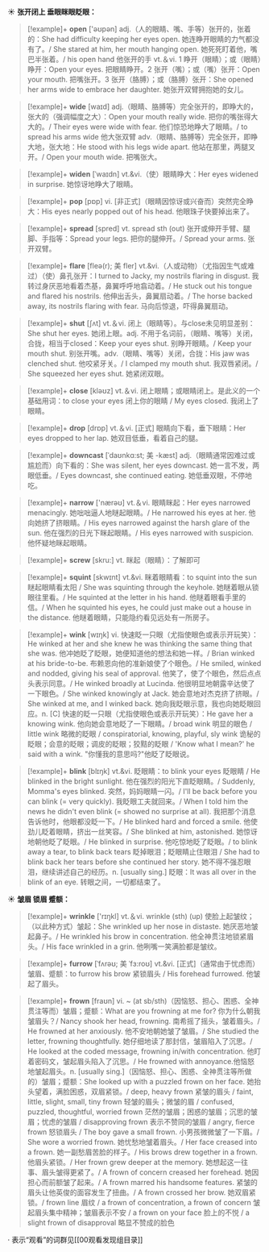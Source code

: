 ☀ <span class="category">**张开闭上 垂眼眯眼眨眼：**</span>
>[!example]+ <span class="vocabulary">**open**</span> ['əʊpən] 
> <span class="definition">adj.（人的眼睛、嘴、手等）张开的，张着的：</span>She had difficulty keeping her eyes open. 她连睁开眼睛的力气都没有了。/ She stared at him, her mouth hanging open. 她死死盯着他，嘴巴半张着。/ his open hand 他张开的手 <span class="definition">vt.＆vi. 1 睁开（眼睛）；或（眼睛）睁开：</span>Open your eyes. 把眼睛睁开。<span class="definition">2 张开（嘴）；或（嘴）张开：</span>Open your mouth. 把嘴张开。<span class="definition">3 张开（胳膊）；或（胳膊）张开：</span>She opened her arms wide to embrace her daughter. 她张开双臂拥抱她的女儿。

>[!example]+ <span class="vocabulary">**wide**</span> [waɪd] 
> <span class="definition">adj.（眼睛、胳膊等）完全张开的，即睁大的，张大的（强调幅度之大）：</span>Open your mouth really wide. 把你的嘴张得大大的。/ Their eyes were wide with fear. 他们惊恐地睁大了眼睛。/ to spread his arms wide 他大张双臂 <span class="definition">adv.（眼睛、胳膊等）完全张开，即睁大地，张大地：</span>He stood with his legs wide apart. 他站在那里，两腿叉开。/ Open your mouth wide. 把嘴张大。
           
>[!example]+ <span class="vocabulary">**widen**</span> [ˈwaɪdn]
> <span class="definition">vt.&vi.（使）眼睛睁大：</span>Her eyes widened in surprise. 她惊讶地睁大了眼睛。

>[!example]+ <span class="vocabulary">**pop**</span> [pɒp] 
> <span class="definition">vi. [非正式]（眼睛因惊讶或兴奋而）突然完全睁大：</span>His eyes nearly popped out of his head. 他眼珠子快要掉出来了。

>[!example]+ <span class="vocabulary">**spread**</span> [spred] 
> <span class="definition">vt. spread sth (out) 张开或伸开手臂、腿脚、手指等：</span>Spread your legs. 把你的腿伸开。/ Spread your arms. 张开双臂。
           
>[!example]+ <span class="vocabulary">**flare**</span> [fleə(r); 美 fler]
> <span class="definition">vt.&vi.（人或动物）（尤指因生气或难过）（使）鼻孔张开：</span>I turned to Jacky, my nostrils flaring in disgust. 我转过身厌恶地看着杰基，鼻翼呼呼地翕动着。/ He stuck out his tongue and flared his nostrils. 他伸出舌头，鼻翼扇动着。/ The horse backed away, its nostrils flaring with fear. 马向后惊退，吓得鼻翼扇动。

>[!example]+ <span class="vocabulary">**shut**</span> [ʃʌt] 
> <span class="definition">vt.＆vi. 闭上（眼睛等）。与close未见明显差别：</span>She shut her eyes. 她闭上眼。<span class="definition">adj. 不用于名词前，（眼睛、嘴等）关闭，合拢，相当于closed：</span>Keep your eyes shut. 别睁开眼睛。/ Keep your mouth shut. 别张开嘴。<span class="definition">adv.（眼睛、嘴等）关闭，合拢：</span>His jaw was clenched shut. 他咬紧牙关。/ I clamped my mouth shut. 我双唇紧闭。/ She squeezed her eyes shut. 她紧闭双眼。

>[!example]+ <span class="vocabulary">**close**</span> [kləʊz] 
> <span class="definition">vt.＆vi. 闭上眼睛；或眼睛闭上。是此义的一个基础用词：</span>to close your eyes 闭上你的眼睛 / My eyes closed. 我闭上了眼睛。

>[!example]+ <span class="vocabulary">**drop**</span> [drɒp] 
> <span class="definition">vt.＆vi. [正式] 眼睛向下看，垂下眼睛：</span>Her eyes dropped to her lap. 她双目低垂，看着自己的腿。
           
>[!example]+ <span class="vocabulary">**downcast**</span> [ˈdaʊnkɑ:st; 美 -kæst]
> <span class="definition">adj.（眼睛通常因难过或尴尬而）向下看的：</span>She was silent, her eyes downcast. 她一言不发，两眼低垂。/ Eyes downcast, she continued eating. 她低垂双眼，不停地吃。

>[!example]+ <span class="vocabulary">**narrow**</span> ['nærəʊ] 
> <span class="definition">vt.＆vi. 眼睛眯起：</span>Her eyes narrowed menacingly. 她咄咄逼人地瞇起眼睛。/ He narrowed his eyes at her. 他向她挤了挤眼睛。/ His eyes narrowed against the harsh glare of the sun. 他在强烈的日光下眯起眼睛。/ His eyes narrowed with suspicion. 他怀疑地眯起眼睛。
           
>[!example]+ <span class="vocabulary">**screw**</span> [skru:]
> <span class="definition">vt. 眯起（眼睛）：</span>了解即可
                     
>[!example]+ <span class="vocabulary">**squint**</span> [skwɪnt]
> <span class="definition">vt.&vi. 眯着眼睛看：</span>to squint into the sun 瞇起眼睛看太阳 / She was squinting through the keyhole. 她瞇着眼从锁眼往里看。/ He squinted at the letter in his hand. 他瞇着眼看手里的信。/ When he squinted his eyes, he could just make out a house in the distance. 他瞇着眼睛，只能隐约看见远处有一所房子。

>[!example]+ <span class="vocabulary">**wink**</span> [wɪŋk]
> <span class="definition">vi. 快速眨一只眼（尤指使眼色或表示开玩笑）：</span>He winked at her and she knew he was thinking the same thing that she was. 他冲她眨了眨眼，她便知道他的想法和她一样。/ Brian winked at his bride-to-be. 布赖恩向他的准新娘使了个眼色。/ He smiled, winked and nodded, giving his seal of approval. 他笑了，使了个眼色，然后点点头表示同意。/ He winked broadly at Lucinda. 他很明显地朝露辛达使了一下眼色。/ She winked knowingly at Jack. 她会意地对杰克挤了挤眼。/ She winked at me, and I winked back. 她向我眨眼示意，我也向她眨眼回应。<span class="definition">n. [C] 快速的眨一只眼（尤指使眼色或表示开玩笑）：</span>He gave her a knowing wink. 他向她会意地眨了一下眼睛。/ broad wink 明显的眼色 / little wink 略微的眨眼 / conspiratorial, knowing, playful, sly wink 诡秘的眨眼；会意的眨眼；调皮的眨眼；狡黠的眨眼 / 'Know what I mean?' he said with a wink. "你懂我的意思吗?"他眨了眨眼说。

>[!example]+ <span class="vocabulary">**blink**</span> [blɪŋk]
> <span class="definition">vt.&vi. 眨眼睛：</span>to blink your eyes 眨眼睛 / He blinked in the bright sunlight. 他在强烈的阳光下直眨眼睛。/ Suddenly, Momma's eyes blinked. 突然，妈妈眼睛一闪。/ I'll be back before you can blink (= very quickly). 我眨眼工夫就回来。/ When I told him the news he didn't even blink (= showed no surprise at all). 我把那个消息告诉他时，他眼都没眨一下。/ He blinked hard and forced a smile. 他使劲儿眨着眼睛，挤出一丝笑容。/ She blinked at him, astonished. 她惊讶地朝他眨了眨眼。/ He blinked in surprise. 他吃惊地眨了眨眼。/ to blink away a tear, to blink back tears 眨掉眼泪；眨眼睛止住眼泪 / She had to blink back her tears before she continued her story. 她不得不强忍眼泪，继续讲述自己的经历。<span class="definition">n. [usually sing.] 眨眼：</span>It was all over in the blink of an eye. 转眼之间，一切都结束了。

☀ <span class="category">**皱眉 锁眉 蹙额：**</span>
>[!example]+ <span class="vocabulary">**wrinkle**</span> ['rɪŋkl] 
> <span class="definition">vt.＆vi. wrinkle (sth) (up) 使脸上起皱纹；（以此种方式）皱起：</span>She wrinkled up her nose in distaste. 她厌恶地皱起鼻子。/ He wrinkled his brow in concentration. 他全神贯注地锁紧眉头。/ His face wrinkled in a grin. 他咧嘴一笑满脸都是皱纹。
           
>[!example]+ <span class="vocabulary">**furrow**</span> [ˈfʌrəʊ; 美 ˈfɜ:roʊ]
> <span class="definition">vt.&vi. [正式]（通常由于忧虑而）皱眉、蹙额：</span>to furrow his brow 紧锁眉头 / His forehead furrowed. 他皱起了眉头。
           
>[!example]+ <span class="vocabulary">**frown**</span> [fraʊn]
> <span class="definition">vi. ~ (at sb/sth)（因恼怒、担心、困惑、全神贯注等而）皱眉；蹙额：</span>What are you frowning at me for? 你为什么朝我皱眉头？/ Nancy shook her head, frowning. 南希摇了摇头，皱着眉头。/ He frowned at her anxiously. 他不安地朝她皱了皱眉。/ She studied the letter, frowning thoughtfully. 她仔细地读了那封信，皱眉陷入了沉思。/ He looked at the coded message, frowning in/with concentration. 他盯着密码文，皱起眉头陷入了沉思。/ He frowned with annoyance.他恼怒地皱起眉头。<span class="definition">n. [usually sing.]（因恼怒、担心、困惑、全神贯注等所做的）皱眉；蹙额：</span>She looked up with a puzzled frown on her face. 她抬头望着，满脸困惑，双眉紧锁。/ deep, heavy frown 紧皱的眉头 / faint, little, slight, small, tiny frown 轻皱的眉头；微皱的眉 / confused, puzzled, thoughtful, worried frown 茫然的皱眉；困惑的皱眉；沉思的皱眉；忧虑的皱眉 / disapproving frown 表示不赞同的皱眉 / angry, fierce frown 怒锁眉头 / The boy gave a small frown. 小男孩微微皱了一下眉。/ She wore a worried frown. 她忧愁地皱着眉头。/ Her face creased into a frown. 她一副愁眉苦脸的样子。/ His brows drew together in a frown. 他眉头紧锁。/ Her frown grew deeper at the memory. 她想起这一往事、眉头皱得更紧了。/ A frown of concern creased her forehead. 她因担心而前额皱了起来。/ A frown marred his handsome features. 紧皱的眉头让他英俊的面容发生了扭曲。/ A frown crossed her brow. 她双眉紧锁。/ frown line 眉纹 / a frown of concentration, a frown of concern 皱起眉头集中精神；皱眉表示不安 / a frown on your face 脸上的不悦 / a slight frown of disapproval 略显不赞成的脸色

· 表示“观看”的词群见[[00观看发现组目录]]
